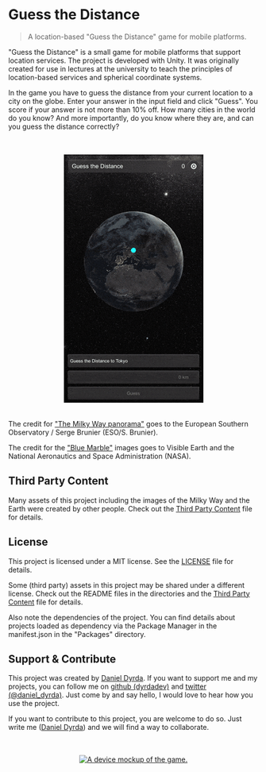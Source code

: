 # Guess the Distance

> A location-based "Guess the Distance" game for mobile platforms.

"Guess the Distance" is a small game for mobile platforms that support location services. The project is developed with Unity. It was originally created for use in lectures at the university to teach the principles of location-based services and spherical coordinate systems.

In the game you have to guess the distance from your current location to a city on the globe. Enter your answer in the input field and click "Guess". You score if your answer is not more than 10% off. How many cities in the world do you know? And more importantly, do you know where they are, and can you guess the distance correctly?

<p align=center>
    <br>
    <br>
        <a href="https://github.com/dyrdaio/guess-the-distance">
            <img src="./Media/guess_the_distance_gameplay_13.gif" alt="A device mockup of the game."/>
        </a>
    <br>
    <br>
</p>

The credit for ["The Milky Way panorama"](https://www.eso.org/public/images/eso0932a/) goes to the European Southern Observatory / Serge Brunier (ESO/S. Brunier).

The credit for the ["Blue Marble"](https://visibleearth.nasa.gov/collection/1484/blue-marble) images goes to Visible Earth and the National Aeronautics and Space Administration (NASA).

## Third Party Content

Many assets of this project including the images of the Milky Way and the Earth were created by other people. Check out the [Third Party Content](/ThirdPartyContent.md) file for details.

## License

This project is licensed under a MIT license. See the [LICENSE](/LICENSE) file for details.

Some (third party) assets in this project may be shared under a different license. Check out the README files in the directories and the [Third Party Content](/ThirdPartyContent.md) file for details.

Also note the dependencies of the project. You can find details about projects loaded as dependency via the Package Manager in the manifest.json in the "Packages" directory.

## Support & Contribute

This project was created by [Daniel Dyrda](https://dyrda.io). If you want to support me and my projects, you can follow me on [github (dyrdadev)](https://github.com/dyrdadev) and [twitter (@daniel_dyrda)](https://twitter.com/daniel_dyrda). Just come by and say hello, I would love to hear how you use the project.

If you want to contribute to this project, you are welcome to do so. Just write me ([Daniel Dyrda](https://dyrda.io)) and we will find a way to collaborate.

<p align=center>
    <br>
    <br>
    <a href="https://github.com/dyrdaio/guess-the-distance">
        <img src="./Media/guess_the_distance_globe_4.gif" alt="A device mockup of the game."/>
    </a>
    <br>
    <br>
</p>
